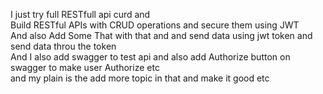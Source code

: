 I just try full RESTfull api curd and 
<br>
Build RESTful APIs with CRUD operations and secure them using JWT 
<br>
And also Add Some That with that and and send data using jwt token and send data throu the token 
<br>
And I also add swagger to test api and also add Authorize button on swagger to make user Authorize etc 
<br>
and my plain is the add more topic in that and make it good etc   
